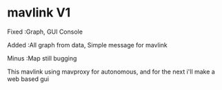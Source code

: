 # mavlink V1

Fixed :Graph, GUI Console

Added :All graph from data, Simple message for mavlink

Minus :Map still bugging

This mavlink using mavproxy for autonomous, and for the next i'll make a web based gui
